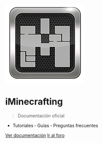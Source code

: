 <!-- _coverpage.md -->

![logo](img/logo.png)

# iMinecrafting

> Documentación oficial

- Tutoriales &dash; Guías &dash; Preguntas frecuentes

[Ver documentación](/index)
[Ir al foro](https://www.iminecrafting.com)